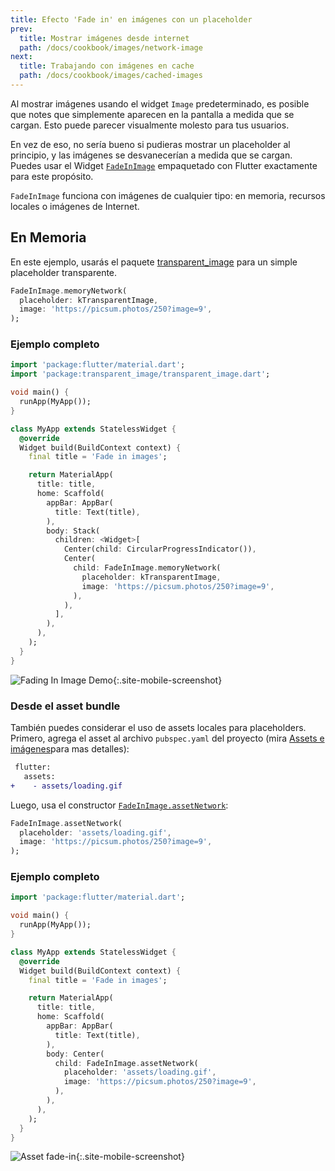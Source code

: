 ```yaml
---
title: Efecto 'Fade in' en imágenes con un placeholder
prev:
  title: Mostrar imágenes desde internet
  path: /docs/cookbook/images/network-image
next:
  title: Trabajando con imágenes en cache
  path: /docs/cookbook/images/cached-images
---
```


Al mostrar imágenes usando el widget `Image` predeterminado, es 
posible que notes que simplemente aparecen en la pantalla a medida 
que se cargan. Esto puede parecer visualmente molesto para tus usuarios.

En vez de eso, no sería bueno si pudieras mostrar un placeholder al principio, y 
las imágenes se desvanecerían a medida que se cargan. Puedes usar el Widget 
[`FadeInImage`]({{site.api}}/flutter/widgets/FadeInImage-class.html) 
 empaquetado con Flutter exactamente para este propósito.

`FadeInImage` funciona con imágenes de cualquier tipo: en memoria, 
recursos locales o imágenes de Internet.

## En Memoria

En este ejemplo, usarás el paquete 
[transparent_image]({{site.pub-pkg}}/packages/transparent_image) 
para un simple placeholder transparente.

<!-- skip -->
```dart
FadeInImage.memoryNetwork(
  placeholder: kTransparentImage,
  image: 'https://picsum.photos/250?image=9',
);
```

### Ejemplo completo

```dart
import 'package:flutter/material.dart';
import 'package:transparent_image/transparent_image.dart';

void main() {
  runApp(MyApp());
}

class MyApp extends StatelessWidget {
  @override
  Widget build(BuildContext context) {
    final title = 'Fade in images';

    return MaterialApp(
      title: title,
      home: Scaffold(
        appBar: AppBar(
          title: Text(title),
        ),
        body: Stack(
          children: <Widget>[
            Center(child: CircularProgressIndicator()),
            Center(
              child: FadeInImage.memoryNetwork(
                placeholder: kTransparentImage,
                image: 'https://picsum.photos/250?image=9',
              ),
            ),
          ],
        ),
      ),
    );
  }
}
```

![Fading In Image Demo](/images/cookbook/fading-in-images.gif){:.site-mobile-screenshot}

### Desde el asset bundle

También puedes considerar el uso de assets locales para placeholders. 
Primero, agrega el asset al archivo `pubspec.yaml` del proyecto (mira 
[Assets e imágenes](/docs/development/ui/assets-and-images)para mas detalles):

<!-- skip -->
```diff
 flutter:
   assets:
+    - assets/loading.gif
```

Luego, usa el constructor 
[`FadeInImage.assetNetwork`]({{site.api}}/flutter/widgets/FadeInImage/FadeInImage.assetNetwork.html):

<!-- skip -->
```dart
FadeInImage.assetNetwork(
  placeholder: 'assets/loading.gif',
  image: 'https://picsum.photos/250?image=9',
);
```

### Ejemplo completo

```dart
import 'package:flutter/material.dart';

void main() {
  runApp(MyApp());
}

class MyApp extends StatelessWidget {
  @override
  Widget build(BuildContext context) {
    final title = 'Fade in images';

    return MaterialApp(
      title: title,
      home: Scaffold(
        appBar: AppBar(
          title: Text(title),
        ),
        body: Center(
          child: FadeInImage.assetNetwork(
            placeholder: 'assets/loading.gif',
            image: 'https://picsum.photos/250?image=9',
          ),
        ),
      ),
    );
  }
}
```

![Asset fade-in](/images/cookbook/fading-in-asset-demo.gif){:.site-mobile-screenshot}
